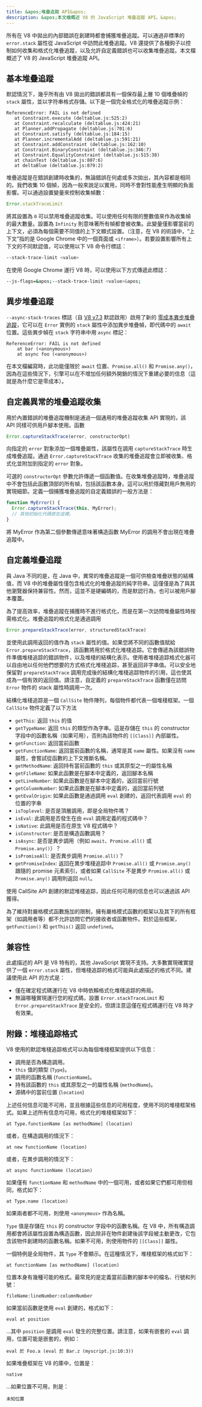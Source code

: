 ```yaml
---
title: &apos;堆疊追蹤 API&apos;
description: &apos;本文檔概述 V8 的 JavaScript 堆疊追蹤 API。&apos;
---
```

所有在 V8 中拋出的內部錯誤在創建時都會捕獲堆疊追蹤。可以通過非標準的 `error.stack` 屬性從 JavaScript 中訪問此堆疊追蹤。V8 還提供了各種鉤子以控制如何收集和格式化堆疊追蹤，以及允許自定義錯誤也可以收集堆疊追蹤。本文檔概述了 V8 的 JavaScript 堆疊追蹤 API。

## 基本堆疊追蹤

默認情況下，幾乎所有由 V8 拋出的錯誤都具有一個保存最上層 10 個堆疊幀的 `stack` 屬性，並以字符串格式存儲。以下是一個完全格式化的堆疊追蹤示例：

```
ReferenceError: FAIL is not defined
   at Constraint.execute (deltablue.js:525:2)
   at Constraint.recalculate (deltablue.js:424:21)
   at Planner.addPropagate (deltablue.js:701:6)
   at Constraint.satisfy (deltablue.js:184:15)
   at Planner.incrementalAdd (deltablue.js:591:21)
   at Constraint.addConstraint (deltablue.js:162:10)
   at Constraint.BinaryConstraint (deltablue.js:346:7)
   at Constraint.EqualityConstraint (deltablue.js:515:38)
   at chainTest (deltablue.js:807:6)
   at deltaBlue (deltablue.js:879:2)
```

堆疊追蹤是在錯誤創建時收集的，無論錯誤在何處或多次拋出，其內容都是相同的。我們收集 10 個幀，因為一般來說足以實用，同時不會對性能產生明顯的負面影響。可以通過設置變量來控制收集幀數：

```js
Error.stackTraceLimit
```

將其設置為 `0` 可以禁用堆疊追蹤收集。可以使用任何有限的整數值來作為收集幀的最大數量。設置為 `Infinity` 則意味著所有幀都會被收集。此變量僅影響當前的上下文，必須為每個需要不同值的上下文顯式設置。（注意，在 V8 的術語中，“上下文”指的是 Google Chrome 中的一個頁面或 `<iframe>`）。若要設置影響所有上下文的不同默認值，可以使用以下 V8 命令行標誌：

```bash
--stack-trace-limit <value>
```

在使用 Google Chrome 運行 V8 時，可以使用以下方式傳遞此標誌：

```bash
--js-flags=&apos;--stack-trace-limit <value>&apos;
```

## 異步堆疊追蹤

`--async-stack-traces` 標誌（自 [V8 v7.3](https://v8.dev/blog/v8-release-73#async-stack-traces) 默認啟用）啟用了新的 [零成本異步堆疊追蹤](https://bit.ly/v8-zero-cost-async-stack-traces)，它可以在 `Error` 實例的 `stack` 屬性中添加異步堆疊幀，即代碼中的 `await` 位置。這些異步幀在 `stack` 字符串中用 `async` 標記：

```
ReferenceError: FAIL is not defined
    at bar (<anonymous>)
    at async foo (<anonymous>)
```

在本文檔編寫時，此功能僅限於 `await` 位置、`Promise.all()` 和 `Promise.any()`，因為在這些情況下，引擎可以在不增加任何額外開銷的情況下重建必要的信息（這就是為什麼它是零成本）。

## 自定義異常的堆疊追蹤收集

用於內置錯誤的堆疊追蹤機制是通過一個通用的堆疊追蹤收集 API 實現的，該 API 同樣可供用戶腳本使用。函數

```js
Error.captureStackTrace(error, constructorOpt)
```

向指定的 `error` 對象添加一個堆疊屬性，該屬性在調用 `captureStackTrace` 時生成堆疊追蹤。通過 `Error.captureStackTrace` 收集的堆疊追蹤會立即被收集、格式化並附加到指定的 `error` 對象。

可選的 `constructorOpt` 參數允許傳遞一個函數值。在收集堆疊追蹤時，堆疊追蹤中不會包括此函數頂部的所有幀，包括該函數本身。這可以用於隱藏對用戶無用的實現細節。定義一個捕獲堆疊追蹤的自定義錯誤的一般方法是：

```js
function MyError() {
  Error.captureStackTrace(this, MyError);
  // 其他初始化代碼放在這裡。
}
```

將 MyError 作為第二個參數傳遞意味著構造函數 MyError 的調用不會出現在堆疊追蹤中。

## 自定義堆疊追蹤

與 Java 不同的是，在 Java 中，異常的堆疊追蹤是一個可供檢查堆疊狀態的結構值，而 V8 中的堆疊屬性僅包含格式化的堆疊追蹤的純字符串。這僅僅是為了與其他瀏覽器保持兼容性。然而，這並不是硬編碼的，而是默認行為，也可以被用戶腳本覆蓋。

為了提高效率，堆疊追蹤在捕獲時不進行格式化，而是在第一次訪問堆疊屬性時按需格式化。堆疊追蹤的格式化是通過調用

```js
Error.prepareStackTrace(error, structuredStackTrace)
```

並使用此調用返回的值作為 `stack` 屬性的值。如果您將不同的函數值賦給 `Error.prepareStackTrace`，該函數將用於格式化堆棧追踪。它會傳遞為該錯誤物件準備堆棧追踪的錯誤物件，以及堆棧的結構化表示。使用者堆棧追踪格式化器可以自由地以任何他們想要的方式格式化堆棧追踪，甚至返回非字串值。可以安全地保留對 `prepareStackTrace` 調用完成後的結構化堆棧追踪物件的引用，這也使其成為一個有效的返回值。請注意，自定義的 `prepareStackTrace` 函數僅在訪問 `Error` 物件的 stack 屬性時調用一次。

結構化堆棧追踪是一個 `CallSite` 物件陣列，每個物件都代表一個堆棧框架。一個 `CallSite` 物件定義了以下方法

- `getThis`: 返回 `this` 的值
- `getTypeName`: 返回 `this` 的類型作為字串。這是存儲在 `this` 的 constructor 字段中的函數名稱（如果可用），否則為該物件的 `[[Class]]` 內部屬性。
- `getFunction`: 返回當前函數
- `getFunctionName`: 返回當前函數的名稱，通常是其 `name` 屬性。如果沒有 `name` 屬性，會嘗試從函數的上下文推斷名稱。
- `getMethodName`: 返回持有當前函數的 `this` 或其原型之一的屬性名稱
- `getFileName`: 如果此函數是在腳本中定義的，返回腳本名稱
- `getLineNumber`: 如果此函數是在腳本中定義的，返回當前行號
- `getColumnNumber`: 如果此函數是在腳本中定義的，返回當前列號
- `getEvalOrigin`: 如果此函數是通過調用 `eval` 創建的，返回代表調用 `eval` 的位置的字串
- `isToplevel`: 是否是頂層調用，即是全局物件嗎？
- `isEval`: 此調用是否發生在由 `eval` 調用定義的程式碼中？
- `isNative`: 此調用是否在原生 V8 程式碼中？
- `isConstructor`: 是否是構造函數調用？
- `isAsync`: 是否是異步調用（例如 `await`、`Promise.all()` 或 `Promise.any()`）？
- `isPromiseAll`: 是否異步調用 `Promise.all()`？
- `getPromiseIndex`: 返回在異步堆棧追踪中 `Promise.all()` 或 `Promise.any()` 跟隨的 promise 元素索引，或者如果 `CallSite` 不是異步 `Promise.all()` 或 `Promise.any()` 調用則返回 `null`。

使用 CallSite API 創建的默認堆棧追踪，因此任何可用的信息也可以通過該 API 獲得。

為了維持對嚴格模式函數施加的限制，擁有嚴格模式函數的框架以及其下的所有框架（如調用者等）都不允許訪問它們的接收者或函數物件。對於這些框架，`getFunction()` 和 `getThis()` 返回 `undefined`。

## 兼容性

此處描述的 API 是 V8 特有的，其他 JavaScript 實現不支持。大多數實現確實提供了一個 `error.stack` 屬性，但堆棧追踪的格式可能與此處描述的格式不同。建議使用此 API 的方式是：

- 僅在確定程式碼運行在 V8 中時依賴格式化堆棧追踪的佈局。
- 無論哪種實現運行您的程式碼，設置 `Error.stackTraceLimit` 和 `Error.prepareStackTrace` 是安全的，但請注意這僅在程式碼運行在 V8 時才有效果。

## 附錄：堆棧追踪格式

V8 使用的默認堆棧追踪格式可以為每個堆棧框架提供以下信息：

- 調用是否為構造調用。
- `this` 值的類型 (`Type`)。
- 調用的函數名稱 (`functionName`)。
- 持有該函數的 `this` 或其原型之一的屬性名稱 (`methodName`)。
- 源碼中的當前位置 (`location`)

上述任何信息可能不可用，並且根據這些信息的可用程度，使用不同的堆棧框架格式。如果上述所有信息均可用，格式化的堆棧框架如下：

```
at Type.functionName [as methodName] (location)
```

或者，在構造調用的情況下：

```
at new functionName (location)
```

或者，在異步調用的情況下：

```
at async functionName (location)
```

如果僅有 `functionName` 和 `methodName` 中的一個可用，或者如果它們都可用但相同，格式如下：

```
at Type.name (location)
```

如果兩者都不可用，則使用 `<anonymous>` 作為名稱。

`Type` 值是存儲在 `this` 的 constructor 字段中的函數名稱。在 V8 中，所有構造調用都會將該屬性設置為構造函數，因此除非在物件創建後該字段被主動更改，它包含該物件創建時的函數名稱。如果不可用，則使用物件的 `[[Class]]` 屬性。

一個特例是全局物件，其 `Type` 不會顯示。在這種情況下，堆棧框架的格式如下：

```
at functionName [as methodName] (location)
```

位置本身有幾種可能的格式。最常見的是定義當前函數的腳本中的檔名、行號和列號：

```
fileName:lineNumber:columnNumber
```

如果當前函數是使用 `eval` 創建的，格式如下：

```
eval at position
```

…其中 `position` 是調用 `eval` 發生的完整位置。請注意，如果有嵌套的 `eval` 調用，位置可能是嵌套的，例如：

```
eval 於 Foo.a (eval 於 Bar.z (myscript.js:10:3))
```

如果堆疊框架在 V8 的庫中，位置是：

```
native
```

…如果位置不可用，則是：

```
未知位置
```
